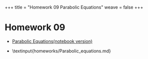 +++
title = "Homework 09 Parabolic Equations"
weave = false
+++

# Homework 09

- [Parabolic Equations(notebook version)](Parabolic_equations.ipynb)
  
- \textinput{homeworks/Parabolic_equations.md}